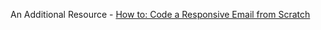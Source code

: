 An Additional Resource - [How to: Code a Responsive Email from Scratch](https://litmus.com/community/learning/24-how-to-code-a-responsive-email-from-scratch)
